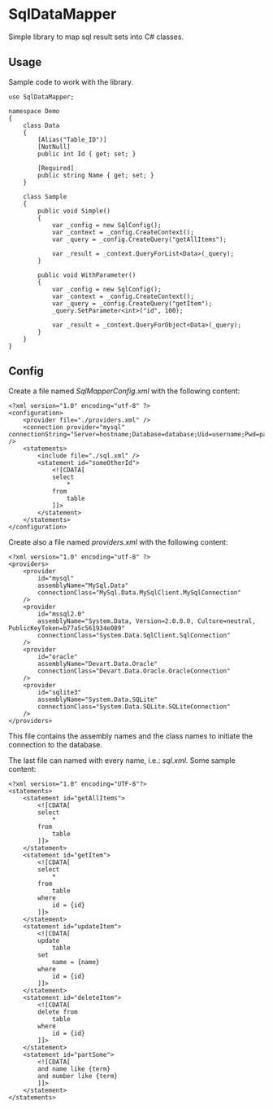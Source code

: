 SqlDataMapper
=============

Simple library to map sql result sets into C# classes.

Usage
-----

Sample code to work with the library.

	use SqlDataMapper;
	
	namespace Demo
	{
		class Data
		{
			[Alias("Table_ID")]
			[NotNull]
			public int Id { get; set; }
			
			[Required]
			public string Name { get; set; }
		}
		
		class Sample
		{
			public void Simple()
			{
				var _config = new SqlConfig();
				var _context = _config.CreateContext();
				var _query = _config.CreateQuery("getAllItems");
				
				var _result = _context.QueryForList<Data>(_query);
			}
			
			public void WithParameter()
			{
				var _config = new SqlConfig();
				var _context = _config.CreateContext();
				var _query = _config.CreateQuery("getItem");
				_query.SetParameter<int>("id", 100);
				
				var _result = _context.QueryForObject<Data>(_query);
			}
		}
	}


Config
------

Create a file named *SqlMapperConfig.xml* with the following content:

	<?xml version="1.0" encoding="utf-8" ?>
	<configuration>
		<provider file="./providers.xml" />
		<connection provider="mysql" connectionString="Server=hostname;Database=database;Uid=username;Pwd=password;Pooling=true" />
		<statements>
			<include file="./sql.xml" />
			<statement id="someOtherId">
				<![CDATA[
				select
					*
				from
					table
				]]>
			</statement>
		</statements>
	</configuration>

Create also a file named *providers.xml* with the following content:

	<?xml version="1.0" encoding="utf-8" ?>
	<providers>
		<provider 
			id="mysql" 
			assemblyName="MySql.Data" 
			connectionClass="MySql.Data.MySqlClient.MySqlConnection" 
		/>
		<provider
			id="mssql2.0"
			assemblyName="System.Data, Version=2.0.0.0, Culture=neutral, PublicKeyToken=b77a5c561934e089"
			connectionClass="System.Data.SqlClient.SqlConnection"
		/>
		<provider 
			id="oracle" 
			assemblyName="Devart.Data.Oracle" 
			connectionClass="Devart.Data.Oracle.OracleConnection" 
		/>
		<provider 
			id="sqlite3" 
			assemblyName="System.Data.SQLite" 
			connectionClass="System.Data.SQLite.SQLiteConnection" 
		/>
	</providers>
	
This file contains the assembly names and the class names to initiate the connection to the database.

The last file can named with every name, i.e.: *sql.xml*. Some sample content:

	<?xml version="1.0" encoding="UTF-8"?>
	<statements>
		<statement id="getAllItems">
			<![CDATA[
			select
				*
			from
				table
			]]>
		</statement>
		<statement id="getItem">
			<![CDATA[
			select
				*
			from
				table
			where
				id = {id}
			]]>
		</statement>
		<statement id="updateItem">
			<![CDATA[
			update
				table
			set
				name = {name}
			where
				id = {id}
			]]>	
		</statement>
		<statement id="deleteItem">
			<![CDATA[
			delete from
				table
			where
				id = {id}
			]]>	
		</statement>
		<statement id="partSome">
			<![CDATA[
			and name like {term}
			and number like {term}
			]]>	
		</statement>
	</statements>